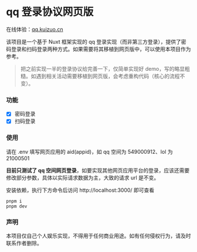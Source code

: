# qq 登录协议网页版

在线体验：[qq.kuizuo.cn](https://qq.kuizuo.cn/)

该项目是一个基于 Nuxt 框架实现的 qq 登录实现（而非第三方登录），提供了密码登录和扫码登录两种方式。如果需要将其移植到网页版中，可以使用本项目作为参考。

> 把之前实现一半的登录协议给完善一下，仅简单实现好 demo，写的略显粗糙。如遇到相关活动需要移植到网页版，会考虑重构代码（核心的流程不变）。

### 功能

- [x] 密码登录
- [x] 扫码登录

### 使用

请在 .env 填写网页应用的 aid(appid)，如 qq 空间为 549000912、lol 为 21000501

**目前只测试了 qq 空间网页登录**，如要实现其他网页应用平台的登录，应该还需要修改部分参数，具体以实际请求数据为主，大致的请求 url 是不变。

安装依赖，执行下方命令后访问 http://localhost:3000/ 即可查看

```
pnpm i
pnpm dev
```

### 声明

本项目仅自己个人娱乐实现，不得用于任何商业用途。如有任何侵权行为，请及时联系作者删除。
